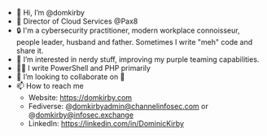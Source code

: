 - 👋 Hi, I’m @domkirby
- 💼 Director of Cloud Services @Pax8
- 🔒 I'm a cybersecurity practitioner, modern workplace connoisseur, people leader, husband and father. Sometimes I write "meh" code and share it.
- 👀 I’m interested in nerdy stuff, improving my purple teaming capabilities.
- 🧑‍💻 I write PowerShell and PHP primarily
- 💞️ I’m looking to collaborate on 🤷
- 📫 How to reach me 
  - Website: https://domkirby.com
  - Fediverse: @domkirbyadmin@channelinfosec.com or @domkirby@infosec.exchange
  - LinkedIn: https://linkedin.com/in/DominicKirby

<!---
domkirby/domkirby is a ✨ special ✨ repository because its `README.md` (this file) appears on your GitHub profile.
You can click the Preview link to take a look at your changes.
--->
